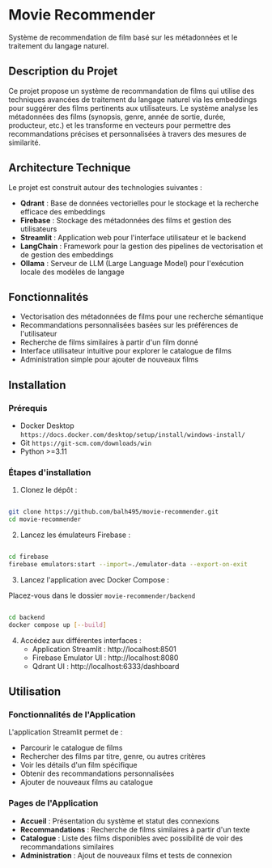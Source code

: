 # Movie Recommender

Système de recommendation de film basé sur les métadonnées et le traitement du langage naturel.

## Description du Projet

Ce projet propose un système de recommandation de films qui utilise des techniques avancées de traitement du langage naturel via les embeddings pour suggérer des films pertinents aux utilisateurs. Le système analyse les métadonnées des films (synopsis, genre, année de sortie, durée, producteur, etc.) et les transforme en vecteurs pour permettre des recommandations précises et personnalisées à travers des mesures de similarité.

## Architecture Technique

Le projet est construit autour des technologies suivantes :

- **Qdrant** : Base de données vectorielles pour le stockage et la recherche efficace des embeddings
- **Firebase** : Stockage des métadonnées des films et gestion des utilisateurs
- **Streamlit** : Application web pour l'interface utilisateur et le backend
- **LangChain** : Framework pour la gestion des pipelines de vectorisation et de gestion des embeddings
- **Ollama** : Serveur de LLM (Large Language Model) pour l'exécution locale des modèles de langage

## Fonctionnalités

- Vectorisation des métadonnées de films pour une recherche sémantique
- Recommandations personnalisées basées sur les préférences de l'utilisateur
- Recherche de films similaires à partir d'un film donné
- Interface utilisateur intuitive pour explorer le catalogue de films
- Administration simple pour ajouter de nouveaux films

## Installation

### Prérequis

- Docker Desktop `https://docs.docker.com/desktop/setup/install/windows-install/`
- Git `https://git-scm.com/downloads/win`
- Python >=3.11

### Étapes d'installation

1. Clonez le dépôt :
```bash

git clone https://github.com/balh495/movie-recommender.git
cd movie-recommender
```

2. Lancez les émulateurs Firebase :
```bash

cd firebase
firebase emulators:start --import=./emulator-data --export-on-exit
```

3. Lancez l'application avec Docker Compose :

Placez-vous dans le dossier `movie-recommender/backend`

```bash

cd backend
docker compose up [--build]
```

4. Accédez aux différentes interfaces :
   - Application Streamlit : http://localhost:8501
   - Firebase Emulator UI : http://localhost:8080
   - Qdrant UI : http://localhost:6333/dashboard

## Utilisation

### Fonctionnalités de l'Application

L'application Streamlit permet de :

- Parcourir le catalogue de films
- Rechercher des films par titre, genre, ou autres critères
- Voir les détails d'un film spécifique
- Obtenir des recommandations personnalisées
- Ajouter de nouveaux films au catalogue

### Pages de l'Application

- **Accueil** : Présentation du système et statut des connexions
- **Recommandations** : Recherche de films similaires à partir d'un texte
- **Catalogue** : Liste des films disponibles avec possibilité de voir des recommandations similaires
- **Administration** : Ajout de nouveaux films et tests de connexion
